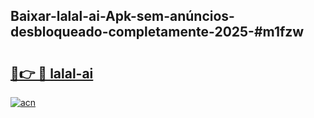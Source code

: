 ## Baixar-lalal-ai-Apk-sem-anúncios-desbloqueado-completamente-2025-#m1fzw

# <h2><a href="https://ainizakaria.my?title=lalal-ai&ref=22M">🔗👉 🔴 lalal-ai</a></h2>

[![acn](https://github.com/user-attachments/assets/0f9c940e-d8b0-45ae-aac7-cd30a18b3e1c)](https://ainizakaria.my?title=lalal-ai&ref=22M)

